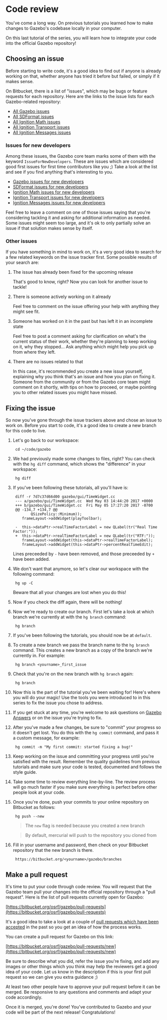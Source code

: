 # Code review

You've come a long way. On previous tutorials you learned how to make
changes to Gazebo's codebase locally in your computer.

On this last tutorial of the series, you will learn how to integrate
your code into the official Gazebo repository!

## Choosing an issue

Before starting to write code, it's a good idea to find out if anyone is
already working on that, whether anyone has tried it before but failed,
or simply if it makes sense.

On Bitbucket, there is a list of "issues", which may be bugs or feature
requests for each repository. Here are the links to the issue lists
for each Gazebo-related repository:

* [All Gazebo issues](https://bitbucket.org/osrf/gazebo/issues)
* [All SDFormat issues](https://bitbucket.org/osrf/sdformat/issues)
* [All Ignition Math issues](https://bitbucket.org/ignitionrobotics/ign-math/issues)
* [All Ignition Transport issues](https://bitbucket.org/ignitionrobotics/ign-transport/issues)
* [All Ignition Messages issues](https://bitbucket.org/ignitionrobotics/ign-msgs/issues)

### Issues for new developers

Among these issues, the Gazebo core team marks some of them with the keyword
`IssueForNewDevelopers`. These are issues which are considered good first
issues for first time contributors like you ;) Take a look at the list and see
if you find anything that's interesting to you.

* [Gazebo issues for new developers](https://bitbucket.org/osrf/gazebo/issues?q=issuefornewdevelopers)
* [SDFormat issues for new developers](https://bitbucket.org/osrf/sdformat/issues?q=issuefornewdevelopers)
* [Ignition Math issues for new developers](https://bitbucket.org/ignitionrobotics/ign-math/issues?q=issuefornewdevelopers)
* [Ignition Transport issues for new developers](https://bitbucket.org/ignitionrobotics/ign-transport/issues?q=issuefornewdevelopers)
* [Ignition Messages issues for new developers](https://bitbucket.org/ignitionrobotics/ign-msgs/issues?q=issuefornewdevelopers)

Feel free to leave a comment on one of those issues saying that you're
considering tackling it and asking for additional information as needed.
Some issues might seem too large, and it's ok to only partially solve
an issue if that solution makes sense by itself.

### Other issues

If you have something in mind to work on, it's a very good idea to search
for a few related keywords on the issue tracker first. Some possible
results of your search are:

1. The issue has already been fixed for the upcoming release

    That's good to know, right? Now you can look for another issue to tackle!

1. There is someone actively working on it already

    Feel free to comment on the issue offering your help with anything they
    might see fit.

1. Someone has worked on it in the past but has left it in an incomplete state

    Feel free to post a comment asking for clarification on what's the current
    status of their work, whether they're planning to keep working on it, why
    they stopped... Ask anything which might help you pick up from where they
    left.

1. There are no issues related to that

    In this case, it's recommended you create a new issue yourself, explaining
    why you think that's an issue and how you plan on fixing it. Someone from
    the community or from the Gazebo core team might comment on it shortly,
    with tips on how to proceed, or maybe pointing you to other related issues
    you might have missed.

## Fixing the issue

So now you've gone through the issue trackers above and chose an issue to
work on. Before you start to code, it's a good idea to create a new
branch for this code to live.

1. Let's go back to our workspace:

        cd ~/code/gazebo

1. We had previously made some changes to files, right? You can check with the
`hg diff` command, which shows the "difference" in your workspace:

        hg diff

1. If you've been following these tutorials, all you'll have is:

        diff -r 7d7c37d66d00 gazebo/gui/TimeWidget.cc
        --- a/gazebo/gui/TimeWidget.cc  Wed May 03 14:44:20 2017 +0000
        +++ b/gazebo/gui/TimeWidget.cc  Fri May 05 17:27:20 2017 -0700
        @@ -134,7 +134,7 @@
               QSizePolicy::Minimum));
           frameLayout->addWidget(playToolbar);

        -  this->dataPtr->realTimeFactorLabel = new QLabel(tr("Real Time Factor:"));
        +  this->dataPtr->realTimeFactorLabel = new QLabel(tr("RTF:"));
           frameLayout->addWidget(this->dataPtr->realTimeFactorLabel);
           frameLayout->addWidget(this->dataPtr->percentRealTimeEdit);

    Lines preceeded by `-` have been removed, and those preceeded by `+` have
    been added.

1. We don't want that anymore, so let's clear our workspace with the following
command:

        hg up -C

    Beware that all your changes are lost when you do this!

1. Now if you check the diff again, there will be nothing!

1. Now we're ready to create our branch. First let's take a look at which
branch we're currently at with the `hg branch` command:

        hg branch

1. If you've been following the tutorials, you should now be at `default`.

1. To create a new branch we pass the branch name to the `hg branch` command.
This creates a new branch as a copy of the branch we're currently in. For
example:

        hg branch <yourname>_first_issue

1. Check that you're on the new branch with `hg branch` again:

        hg branch

1. Now this is the part of the tutorial you've been waiting for! Here's where you
will do your magic! Use the tools you were introduced to in this series to fix
the issue you chose to address.

1. If you get stuck at any time, you're welcome to ask questions on
[Gazebo Answers](http://answers.gazebosim.org/) or on the issue you're trying
to fix.

1. After you've made a few changes, be sure to "commit" your progress so it
doesn't get lost. You do this with the `hg commit` command, and pass it a
custom message, for example:

        hg commit -m "My first commit: started fixing a bug!"

1. Keep working on the issue and committing your progress until you're
satisfied with the result. Remember the quality guidelines from previous
tutorials and make sure your code is tested, documented and follows the style
guide.

1. Take some time to review everything line-by-line. The review process will go
much faster if you make sure everything is perfect before other people look at
your code.

1. Once you're done, push your commits to your online repository on Bitbucket
as follows:

        hg push --new

    > The `new` flag is needed because you created a new branch

    > By default, mercurial will push to the repository you cloned from

1. Fill in your username and password, then check on your Bitbucket repository
that the new branch is there.

        https://bitbucket.org/<yourname>/gazebo/branches

## Make a pull request

It's time to put your code through code review. You will request that the
Gazebo team pull your changes into the official repository through a
"pull request". Here is the list of pull requests currently open for Gazebo:

[https://bitbucket.org/osrf/gazebo/pull-requests](https://bitbucket.org/osrf/gazebo/pull-requests)

It's a good idea to take a look at a couple of [pull requests which have
been accepted](https://bitbucket.org/osrf/gazebo/pull-requests/?state=MERGED)
in the past so you get an idea of how the process works.

You can create a pull request for Gazebo on this link:

[https://bitbucket.org/osrf/gazebo/pull-requests/new](https://bitbucket.org/osrf/gazebo/pull-requests/new)

Be sure to describe what you did, refer the issue you're fixing, and add any
images or other things which you think may help the reviewers get a good
idea of your code. Let us know in the description if this is your first
pull request so we can give you extra guidance ;)

At least two other people have to approve your pull request before it can be merged.
Be responsive to any questions and comments and adapt your code accordingly.

Once it is merged, you're done! You've contributed to Gazebo and your code will
be part of the next release! Congratulations!

